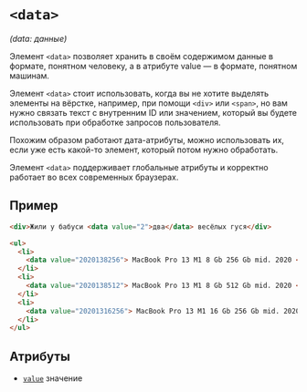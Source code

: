 # `<data>`

_(data: данные)_

Элемент `<data>` позволяет хранить в своём содержимом данные в формате, понятном человеку, а в атрибуте value — в формате, понятном машинам.

Элемент `<data>` стоит использовать, когда вы не хотите выделять элементы на вёрстке, например, при помощи `<div>` или `<span>`, но вам нужно связать текст с внутренним ID или значением, который вы будете использовать при обработке запросов пользователя.

Похожим образом работают дата-атрибуты, можно использовать их, если уже есть какой-то элемент, который потом нужно обработать.

Элемент `<data>` поддерживает глобальные атрибуты и корректно работает во всех современных браузерах.

## Пример

```html
<div>Жили у бабуси <data value="2">два</data> весёлых гуся</div>

<ul>
  <li>
    <data value="2020138256"> MacBook Pro 13 M1 8 Gb 256 Gb mid. 2020 </data>
  </li>
  <li>
    <data value="2020138512"> MacBook Pro 13 M1 8 Gb 512 Gb mid. 2020 </data>
  </li>
  <li>
    <data value="20201316256"> MacBook Pro 13 M1 16 Gb 256 Gb mid. 2020 </data>
  </li>
</ul>
```

## Атрибуты

- [`value`](../ATTRIBUTES/value.md) значение
